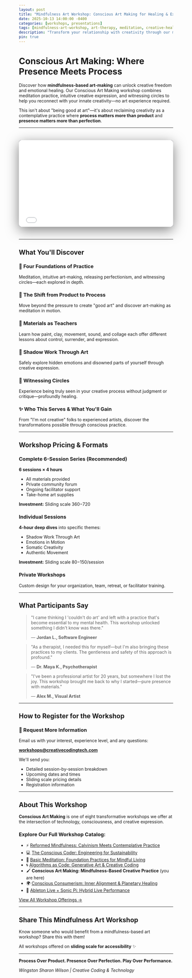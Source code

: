 ```yaml
---
layout: post
title: "Mindfulness Art Workshop: Conscious Art Making for Healing & Expression"
date: 2025-10-13 14:00:00 -0400
categories: [workshops, presentations]
tags: [mindfulness-art-workshop, art-therapy, meditation, creative-healing, expressive-arts, embodied-practice, mindful-creativity]
description: "Transform your relationship with creativity through our mindfulness-based art workshop. Learn expressive arts techniques combining meditation, intuitive art-making, and shadow work for healing and self-discovery."
pin: true
---
```


# Conscious Art Making: Where Presence Meets Process

Discover how **mindfulness-based art-making** can unlock creative freedom and emotional healing. Our Conscious Art Making workshop combines meditation practice, intuitive creative expression, and witnessing circles to help you reconnect with your innate creativity—no art experience required.

This isn't about "being good at art"—it's about reclaiming creativity as a contemplative practice where **process matters more than product** and **presence matters more than perfection**.

---

<div class="presentation-container">
  <iframe
    src="/assets/workshops/conscious-art/index.html"
    class="workshop-presentation"
    allowfullscreen
    allow="fullscreen"
    title="Conscious Art Making Workshop Presentation">
  </iframe>
</div>

<style>
/* Override any theme styles that might interfere */
.presentation-container {
  position: relative !important;
  width: 100% !important;
  max-width: 100% !important;
  height: 0 !important;
  padding-bottom: 56.25% !important; /* 16:9 aspect ratio */
  margin: 40px auto !important;
  background: #1a1a2e !important;
  border-radius: 8px !important;
  overflow: hidden !important;
  box-shadow: 0 10px 40px rgba(0,0,0,0.5) !important;
  z-index: 1 !important;
  isolation: isolate !important;
}

.workshop-presentation {
  position: absolute !important;
  top: 0 !important;
  left: 0 !important;
  width: 100% !important;
  height: 100% !important;
  border: none !important;
  background: #1a1a2e !important;
  z-index: 2 !important;
}

/* Ensure no overlays from theme */
.presentation-container::before,
.presentation-container::after {
  display: none !important;
}

/* Mobile adjustments */
@media (max-width: 768px) {
  .presentation-container {
    padding-bottom: 75% !important; /* Taller on mobile for better readability */
    margin: 20px 0 !important;
  }
}

/* Larger screen - give it more height */
@media (min-width: 1400px) {
  .presentation-container {
    padding-bottom: 50% !important;
    max-width: 1600px !important;
  }
}
</style>

---

## What You'll Discover

### 🧘 **Four Foundations of Practice**
Meditation, intuitive art-making, releasing perfectionism, and witnessing circles—each explored in depth.

### 🎨 **The Shift from Product to Process**
Move beyond the pressure to create "good art" and discover art-making as meditation in motion.

### 💫 **Materials as Teachers**
Learn how paint, clay, movement, sound, and collage each offer different lessons about control, surrender, and expression.

### 🌱 **Shadow Work Through Art**
Safely explore hidden emotions and disowned parts of yourself through creative expression.

### 🤝 **Witnessing Circles**
Experience being truly seen in your creative process without judgment or critique—profoundly healing.

### ✨ **Who This Serves & What You'll Gain**
From "I'm not creative" folks to experienced artists, discover the transformations possible through conscious practice.

---

## Workshop Pricing & Formats

### Complete 6-Session Series (Recommended)
**6 sessions × 4 hours**
- All materials provided
- Private community forum
- Ongoing facilitator support
- Take-home art supplies

**Investment:** Sliding scale $360-$720

### Individual Sessions
**4-hour deep dives** into specific themes:
- Shadow Work Through Art
- Emotions in Motion
- Somatic Creativity
- Authentic Movement

**Investment:** Sliding scale $80-$150/session

### Private Workshops
Custom design for your organization, team, retreat, or facilitator training.

---

## What Participants Say

> "I came thinking I 'couldn't do art' and left with a practice that's become essential to my mental health. This workshop unlocked something I didn't know was there."
>
> — **Jordan L., Software Engineer**

> "As a therapist, I needed this for myself—but I'm also bringing these practices to my clients. The gentleness and safety of this approach is profound."
>
> — **Dr. Maya K., Psychotherapist**

> "I've been a professional artist for 20 years, but somewhere I lost the joy. This workshop brought me back to why I started—pure presence with materials."
>
> — **Alex M., Visual Artist**

---

## How to Register for the Workshop

### 📧 Request More Information

Email us with your interest, experience level, and any questions:

**[workshops@creativecodingtech.com](mailto:workshops@creativecodingtech.com?subject=Conscious%20Art%20Making%20Workshop%20Inquiry)**

We'll send you:
- Detailed session-by-session breakdown
- Upcoming dates and times
- Sliding scale pricing details
- Registration information

---

## About This Workshop

**Conscious Art Making** is one of eight transformative workshops we offer at the intersection of technology, consciousness, and creative expression.

### Explore Our Full Workshop Catalog:

- ⚡ [Reformed Mindfulness: Calvinism Meets Contemplative Practice](/workshops/presentations/2025/10/09/christian-calvinism-practices-workshop-presentation.html)
- 💻 [The Conscious Coder: Engineering for Sustainability](/workshops/presentations/2025/10/10/conscious-coder-workshop-presentation.html)
- 🧘 [Basic Meditation: Foundation Practices for Mindful Living](/workshops/presentations/2025/10/11/basic-meditation-workshop-presentation.html)
- 🌀 [Algorithms as Code: Generative Art & Creative Coding](/workshops/presentations/2025/10/12/algorithms-as-code-generative-art-workshop.html)
- 🖌️ **Conscious Art Making: Mindfulness-Based Creative Practice** (you are here)
- 🌍 [Conscious Consumerism: Inner Alignment & Planetary Healing](/workshops/presentations/2025/10/14/conscious-consumption-workshop-presentation.html)
- 🎵 [Ableton Live + Sonic Pi: Hybrid Live Performance](/workshops/presentations/2025/10/15/ableton-sonic-pi-workshop-presentation.html)

[View All Workshop Offerings →](/workshops/offerings/2025/10/16/workshops.html)

---

## Share This Mindfulness Art Workshop

Know someone who would benefit from a mindfulness-based art workshop? Share this with them!

All workshops offered on **sliding scale for accessibility** ✨

---

**Process Over Product. Presence Over Perfection. Play Over Performance.**

*Wingston Sharon Wilson | Creative Coding & Technology*
